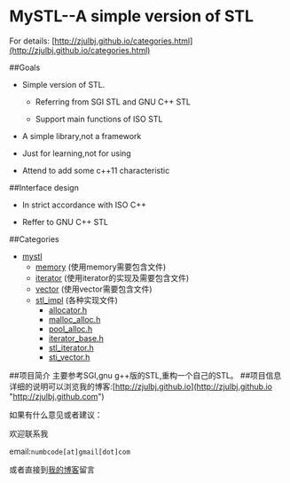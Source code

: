 MySTL--A simple version of STL
=====

For details: [http://zjulbj.github.io/categories.html](http://zjulbj.github.io/categories.html)

##Goals

- Simple version of STL.
    
	- Referring from SGI STL and GNU C++ STL
	
	- Support main functions of ISO STL

- A simple library,not a framework

- Just for learning,not for using

- Attend to add some c++11 characteristic

##Interface design

- In strict accordance with ISO C++

- Reffer to GNU C++ STL

##Categories

- [mystl](tree/master/mystl "tree/master/mystl")
	- [memory](blob/master/mystl/memory "blob/master/mystl/memory")		(使用memory需要包含文件)
	- [iterator](blob/master/mystl/iterator "blob/master/mystl/iterator")	(使用iterator的实现及需要包含文件)
	- [vector](blob/master/mystl/vector "blob/master/mystl/vector")		(使用vector需要包含文件)
	- [stl_impl](tree/master/mystl/stl_impl "tree/master/mystl/stl_impl")	(各种实现文件)
		- [allocator.h](blob/master/mystl/stl_impl/allocator.h "blob/master/mystl/stl_impl/allocator.h")
		- [malloc_alloc.h](blob/master/mystl/stl_impl/malloc_alloc.h "blob/master/mystl/stl_impl/malloc_alloc.h")
		- [pool_alloc.h](blob/master/mystl/stl_impl/pool_alloc.h "blob/master/mystl/stl_impl/pool_alloc.h")
		- [iterator_base.h](blob/master/mystl/stl_impl/iterator_base.h "blob/master/mystl/stl_impl/iterator_base.h")
		- [stl_iterator.h](blob/master/mystl/stl_impl/stl_iterator.h "blob/master/mystl/stl_impl/stl_iterator.h")
		- [sti_vector.h](blob/master/mystl/stl_impl/sti_vector.h "blob/master/mystl/stl_impl/sti_vector.h")
	

##项目简介
主要参考SGI,gnu g++版的STL,重构一个自己的STL。
##项目信息
详细的说明可以浏览我的博客:[http://zjulbj.github.io](http://zjulbj.github.io "http://zjulbj.github.com")

如果有什么意见或者建议：

欢迎联系我

email:`numbcode[at]gmail[dot]com`

或者直接到[我的博客](http://zjulbj.github.io "http://zjulbj.github.io")留言
